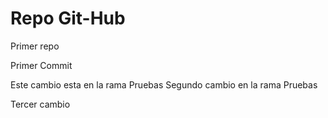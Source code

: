 # Repo Git-Hub
Primer repo

Primer Commit

Este cambio esta en la rama Pruebas
Segundo cambio en la rama Pruebas

Tercer cambio